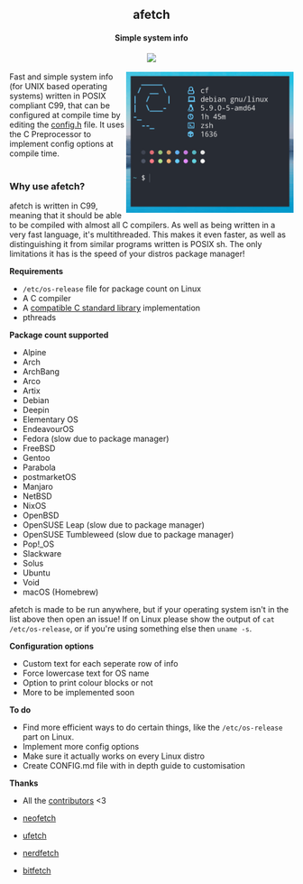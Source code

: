 <h2 align="center"> afetch </h2>
<h4 align="center"> Simple system info </h4>

<p align="center">
<a href="https://repology.org/project/afetch/versions"> <img src="https://repology.org/badge/vertical-allrepos/afetch.svg" height="85px"> </a>
</p>

<img align="right" src="img/logo.png" height="250px">
Fast and simple system info (for UNIX based operating systems) written in POSIX compliant C99, that can be configured at compile time by editing the <a href="src/config.h">config.h</a> file. It uses the C Preprocessor to implement config options at compile time. <br> <br>

<h3> Why use afetch? </h3>
afetch is written in C99, meaning that it should be able to be compiled with almost all C compilers. As well as being written in a very fast language, it's multithreaded. This makes it even faster, as well as distinguishing it from similar programs written is POSIX sh. The only limitations it has is the speed of your distros package manager! </p>


**Requirements**
*  `/etc/os-release` file for package count on Linux
*  A C compiler
*  A <a href="https://en.wikipedia.org/wiki/C_POSIX_library">compatible C standard library</a> implementation
*  pthreads

**Package count supported**

*  Alpine
*  Arch
*  ArchBang
*  Arco
*  Artix
*  Debian
*  Deepin
*  Elementary OS
*  EndeavourOS
*  Fedora (slow due to package manager)
*  FreeBSD
*  Gentoo
*  Parabola
*  postmarketOS
*  Manjaro
*  NetBSD
*  NixOS
*  OpenBSD
*  OpenSUSE Leap (slow due to package manager)
*  OpenSUSE Tumbleweed (slow due to package manager)
*  Pop!_OS
*  Slackware
*  Solus
*  Ubuntu
*  Void
*  macOS (Homebrew)

afetch is made to be run anywhere, but if your operating system isn't in the list above then open an issue! If on Linux please show the output of `cat /etc/os-release`, or if you're using something else then `uname -s`. 


**Configuration options**
*  Custom text for each seperate row of info
*  Force lowercase text for OS name
*  Option to print colour blocks or not
*  More to be implemented soon



**To do**
*  Find more efficient ways to do certain things, like the `/etc/os-release` part on Linux.
*  Implement more config options
*  Make sure it actually works on every Linux distro
*  Create CONFIG.md file with in depth guide to customisation

**Thanks**
*  All the [contributors](https://github.com/13-CF/afetch/graphs/contributors) <3

*  [neofetch](https://github.com/dylanaraps/neofetch)
*  [ufetch](https://github.com/jschx/ufetch)
*  [nerdfetch](https://github.com/ThatOneCalculator/NerdFetch)
*  [bitfetch](https://gitlab.com/bit9tream/bitfetch)



